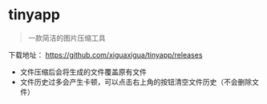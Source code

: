 # tinyapp

> 一款简洁的图片压缩工具

下载地址： https://github.com/xiguaxigua/tinyapp/releases


- 文件压缩后会将生成的文件覆盖原有文件
- 文件历史过多会产生卡顿，可以点击右上角的按钮清空文件历史（不会删除文件）
